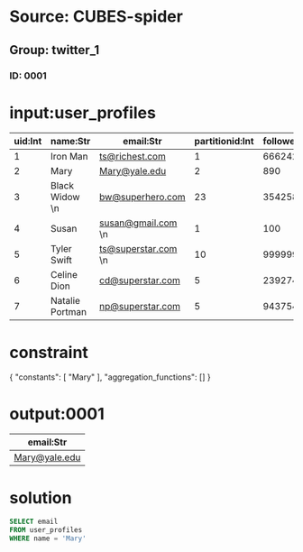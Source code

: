 # Source: CUBES-spider
## Group: twitter_1
### ID: 0001

# input:user_profiles

| uid:Int | name:Str | email:Str | partitionid:Int | followers:Int |
|---|---|---|---|---|
| 1 | Iron Man | ts@richest.com | 1 | 6662425 |
| 2 | Mary | Mary@yale.edu | 2 | 890 |
| 3 | Black Widow \n  | bw@superhero.com | 23 | 35425845 |
| 4 | Susan | susan@gmail.com \n  | 1 | 100 |
| 5 | Tyler Swift | ts@superstar.com \n  | 10 | 99999998 |
| 6 | Celine Dion | cd@superstar.com | 5 | 23927492 |
| 7 | Natalie Portman | np@superstar.com | 5 | 94375428 |

# constraint

{
  "constants": [
    "Mary"
  ],
  "aggregation_functions": []
}

# output:0001

| email:Str |
|---|
| Mary@yale.edu |

# solution

```sql
SELECT email
FROM user_profiles
WHERE name = 'Mary'
```
